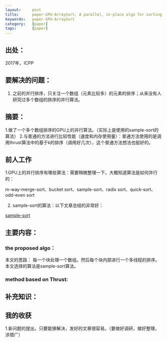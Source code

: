 ```yaml
---
layout:     post
title:      paper-GPU-ArraySort, A parallel, in-place algo for sorting large number of arrays
keywords:   paper-GPU-ArraySort
category:   [paper]
tags:       [paper]
---
```



## 出处：
2017年，ICPP

## 要解决的问题：

1. 之前的并行排序，只关注一个数组（元素比较多）的元素的排序；从来没有人研究过多个数组的排序的并行算法。

## 摘要：

1.做了一个多个数组排序的GPU上的并行算法。（实际上是使用的sample-sort的算法）
2.与普通的方法进行比较性能（速度和内存使用量）：普通方法使用的是调用thrust算法中的基于k的排序（调用好几次），这个普通方法想法也挺好的。


## 前人工作

1.GPU上的并行排序有哪些算法：需要稍微整理一下，大概知道算法是如何并行的：

m-way-merge-sort、bucket sort、sample-sort、radix sort、quick-sort、odd-even sort


2. sample-sort的算法：以下文章总结的非常好：

[sample-sort](http://www.jianshu.com/p/e8e3b69bc51b)

## 主要内容：

### the proposed algo：

本文的思路：
每一个块处理一个数组。然后每个块内部进行一个多线程的排序。本文选择的算法是sample-sort算法。



### method based on Thrust:


## 补充知识：



## 我的收获

1.新问题的提出，只要能够解决，发好的文章很容易。（要做好调研，做好整理，涉猎广）





